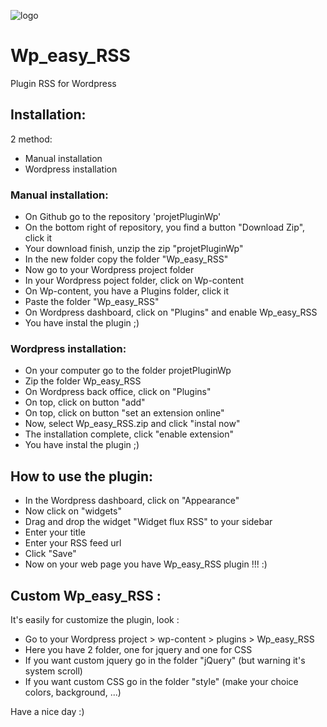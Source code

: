 ![logo](https://scontent-fra.xx.fbcdn.net/hphotos-xap1/v/t1.0-9/11226904_940385329316425_5477830414844920737_n.jpg?oh=0d2403f76431b139277f4a8b42ed3087&oe=5600B2F5) 
# Wp_easy_RSS
Plugin RSS for Wordpress


Installation:
-------------

2 method:
* Manual installation
* Wordpress installation

### Manual installation:

* On Github go to the repository 'projetPluginWp'
* On the bottom right of repository, you find a button "Download Zip", click it
* Your download finish, unzip the zip "projetPluginWp"
* In the new folder copy the folder "Wp_easy_RSS"
* Now go to your Wordpress project folder
* In your Wordpress poject folder, click on Wp-content
* On Wp-content, you have a Plugins folder, click it
* Paste the folder "Wp_easy_RSS"
* On Wordpress dashboard, click on "Plugins" and enable Wp_easy_RSS
* You have instal the plugin ;)

### Wordpress installation:

* On your computer go to the folder projetPluginWp
* Zip the folder Wp_easy_RSS
* On Wordpress back office, click on "Plugins"
* On top, click on button "add"
* On top, click on button "set an extension online"
* Now, select Wp_easy_RSS.zip and click "instal now"
* The installation complete, click "enable extension"
* You have instal the plugin ;)

How to use the plugin:
----------------------

* In the Wordpress dashboard, click on "Appearance"
* Now click on "widgets"
* Drag and drop the widget "Widget flux RSS" to your sidebar
* Enter your title
* Enter your RSS feed url
* Click "Save"
* Now on your web page you have Wp_easy_RSS plugin !!! :)

Custom Wp_easy_RSS :
--------------------

It's easily for customize the plugin, look :

* Go to your Wordpress project > wp-content > plugins > Wp_easy_RSS
* Here you have 2 folder, one for jquery and one for CSS
* If you want custom jquery go in the folder "jQuery" (but warning it's system scroll)
* If you want custom CSS go in the folder "style" (make your choice colors, background, ...)


Have a nice day :)






